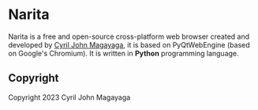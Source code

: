# Narita

Narita is a free and open-source cross-platform web browser created and developed by [Cyril John Magayaga](https://github.com/magayaga), it is based on PyQtWebEngine (based on Google's Chromium). It is written in **Python** programming language.

## Copyright
Copyright 2023 Cyril John Magayaga
